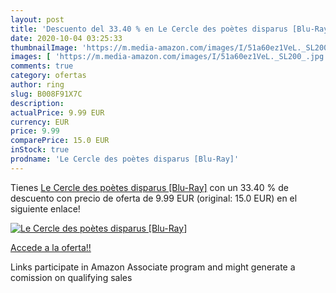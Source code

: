 ```yaml
---
layout: post
title: 'Descuento del 33.40 % en Le Cercle des poètes disparus [Blu-Ray]'
date: 2020-10-04 03:25:33
thumbnailImage: 'https://m.media-amazon.com/images/I/51a60ez1VeL._SL200_.jpg'
images: [ 'https://m.media-amazon.com/images/I/51a60ez1VeL._SL200_.jpg' ]
comments: true
category: ofertas
author: ring
slug: B008F91X7C
description:
actualPrice: 9.99 EUR
currency: EUR
price: 9.99
comparePrice: 15.0 EUR
inStock: true
prodname: 'Le Cercle des poètes disparus [Blu-Ray]'
---
```


Tienes [Le Cercle des poètes disparus [Blu-Ray]](https://www.amazon.fr/dp/B008F91X7C/?tag=tolees0d-21) con un 33.40 % de descuento con precio de oferta de 9.99 EUR (original: 15.0 EUR) en el siguiente enlace!

[![Le Cercle des poètes disparus [Blu-Ray]](https://m.media-amazon.com/images/I/51a60ez1VeL._SL200_.jpg)](https://www.amazon.fr/dp/B008F91X7C/?tag=tolees0d-21)

[Accede a la oferta!!](https://www.amazon.fr/dp/B008F91X7C/?tag=tolees0d-21)

Links participate in Amazon Associate program and might generate a comission on qualifying sales


